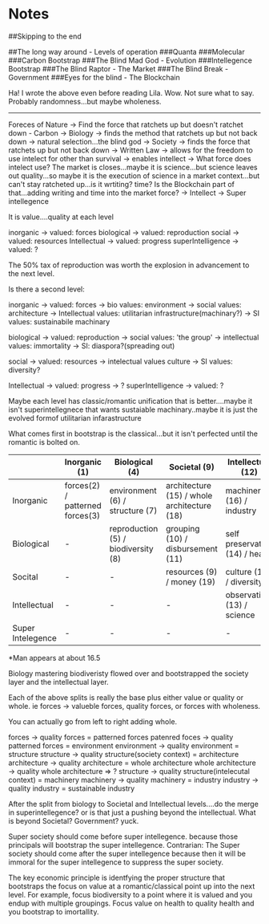 # Notes


##Skipping to the end

##The long way around - Levels of operation
###Quanta
###Molecular
###Carbon Bootstrap
###The Blind Mad God - Evolution
###Intellegence Bootstrap
###The Blind Raptor - The Market
###The Blind Break - Government
###Eyes for the blind - The Blockchain

Ha! I wrote the above even before reading Lila.  Wow.  Not sure what to say.  Probably randomness...but maybe wholeness.


-------------------------------


Foreces of Nature -> Find the force that ratchets up  but doesn't ratchet down - Carbon -> Biology -> finds the method that ratchets up but not back down -> natural selection...the blind god -> Society -> finds the force that ratchets up but not back down -> Written Law -> allows for the freedom to use intelect for other than survival -> enables intellect ->  What force does intelect use? The market is closes...maybe it is science...but science leaves out quality...so maybe it is the execution of science in a market context...but can't stay ratcheted up...is it wrtiting?  time?  Is the Blockchain part of that...adding writing and time into the market force? -> Intellect -> Super intellegence

It is value....quality at each level

inorganic -> valued: forces
biological -> valued: reproduction
social -> valued: resources
Intellectual -> valued: progress
superIntelligence -> valued: ?


The 50% tax of reproduction was worth the explosion in advancement to the next level.

Is there a second level:

inorganic -> valued: forces -> bio values: environment -> social values: architecture -> Intellectual values: utilitarian infrastructure(machinary?) -> SI values: sustainabile machinary

biological -> valued: reproduction -> social values: 'the group' -> intellectual values: immortality -> SI: diaspora?(spreading out)

social -> valued: resources -> intelectual values culture -> SI values: diversity?

Intellectual -> valued: progress -> ?
superIntelligence -> valued: ?

Maybe each level has classic/romantic unification that is better....maybe it isn't superintellegnece that wants sustaiable machinary..maybe it is just the evolved formof utilitarian infarastructure


What comes first in bootstrap is the classical...but it isn't perfected until the romantic is bolted on.

| | Inorganic (1) | Biological (4) | Societal (9) | Intellectual (12) | Super Intellegence | Super Society
| -- | -- | -- | -- | -- | -- | -- |
| Inorganic | forces(2) / patterned forces(3) | environment (6) / structure (7) | architecture (15) / whole architecture (18)| machinery (16) / industry | ?(sustainability) | ?(generative language)
| Biological | - | reproduction (5) / biodiversity (8) | grouping (10) / disbursement (11) | self preservation (14) / health | ? (immortality) | ?(diaspora)
| Socital | - | - | resources (9) / money (19) | culture (17) / diversity | ? (remembrance/peace) | ?(hypercatallaxy)
| Intellectual | - | - | - | observation (13) / science | ? (whole science/value of the pursuit) | ?(Open Source)
| Super Intelegence | - | - | - | - | ? | ?

*Man appears at about 16.5

Biology mastering biodiveristy flowed over and bootstrapped the society layer and the intellectual layer.


Each of the above splits is really the base plus either value or quality or whole.  ie forces -> valueble forces, quality forces, or forces with wholeness.

You can actually go from left to right adding whole.

forces -> quality forces = patterned forces
patenred foces -> quality patterned forces = environment
environment -> quality environment = structure
structure -> quality structure(society context) = architecture
architecture -> quality architecture = whole architecture
whole architecture -> quality whole architecture => ?
structure -> quality structure(intelecutal context) = machinery
machinery -> quality machinery = industry
industry -> quality industry = sustainable industry


After the split from biology to Societal and Intellectual levels....do the merge in superintellegence?  or is that just a pushing beyond the intellectual.  What is beyond Societal?  Government?  yuck.

Super society should come before super intellegence. because those principals will bootstrap the super intellegence.
Contrarian:  The Super society should come after the super intellegence because then it will be immoral for the super intellegence to suppress the super society.


The key economic principle is identfying the proper structure that bootstraps the focus on value at a romantic/classical point up into the next level.  For example, focus biodiversity to a point where it is valued and you endup with multiple groupings.  Focus value on health to quality health and you bootstrap to imortallity.




